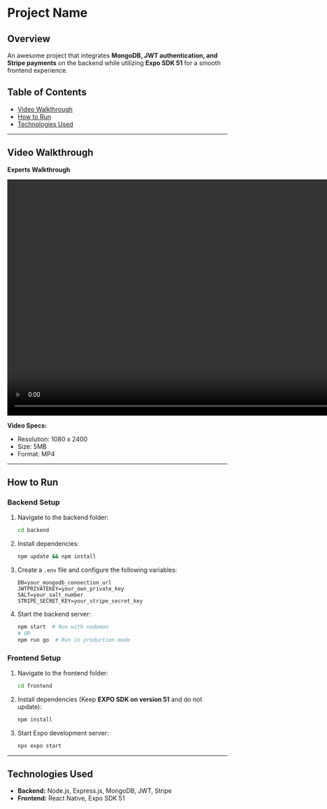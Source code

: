 # Project Name

## Overview
An awesome project that integrates **MongoDB, JWT authentication, and Stripe payments** on the backend while utilizing **Expo SDK 51** for a smooth frontend experience.

## Table of Contents
- [Video Walkthrough](#video-walkthrough)
- [How to Run](#how-to-run)
- [Technologies Used](#technologies-used)

---

## Video Walkthrough

**Experts Walkthrough**
<div align="center">
  <video src="https://github.com/user-attachments/assets/d1b79693-a06b-43d5-9889-a8fbe48a695a.mp4" width="1080" />
</div>

**Video Specs:**
- Resolution: 1080 x 2400
- Size: 5MB
- Format: MP4

---

## How to Run
### Backend Setup
1. Navigate to the backend folder:
   
   ```sh
   cd backend
   ```

2. Install dependencies:
   
   ```sh
   npm update && npm install
   ```

3. Create a `.env` file and configure the following variables:
   
   ```env
   DB=your_mongodb_connection_url
   JWTPRIVATEKEY=your_own_private_key
   SALT=your_salt_number
   STRIPE_SECRET_KEY=your_stripe_secret_key
   ```

4. Start the backend server:
   
   ```sh
   npm start  # Run with nodemon
   # OR
   npm run go  # Run in production mode
   ```

### Frontend Setup
1. Navigate to the frontend folder:
   
   ```sh
   cd frontend
   ```

2. Install dependencies (Keep **EXPO SDK on version 51** and do not update):
   
   ```sh
   npm install
   ```

3. Start Expo development server:
   
   ```sh
   npx expo start
   ```

---

## Technologies Used
- **Backend:** Node.js, Express.js, MongoDB, JWT, Stripe
- **Frontend:** React Native, Expo SDK 51

